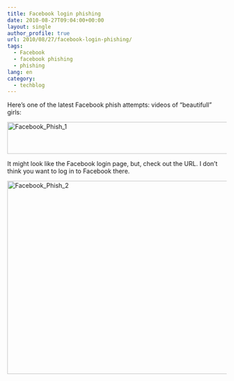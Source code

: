 ```yaml
---
title: Facebook login phishing
date: 2010-08-27T09:04:00+00:00
layout: single
author_profile: true
url: 2010/08/27/facebook-login-phishing/
tags:
  - Facebook
  - facebook phishing
  - phishing
lang: en
category: 
  - techblog
---
```

Here’s one of the latest Facebook phish attempts: videos of “beautifull” girls:

[<img title="Facebook_Phish_1" border="0" alt="Facebook_Phish_1" src="http://lh6.ggpht.com/_vaUVXcmC3OI/THd4Ybrhc7I/AAAAAAAACZs/0BeqAwWgeLs/Facebook_Phish_1_thumb%5B6%5D.png?imgmax=800" width="557" height="73" />](http://lh3.ggpht.com/_vaUVXcmC3OI/THd4WW-i0QI/AAAAAAAACZo/lr1GzoQDfSE/s1600-h/Facebook_Phish_1%5B8%5D.png)

It might look like the Facebook login page, but, check out the URL. I don’t think you want to log in to Facebook there.

[<img title="Facebook_Phish_2" border="0" alt="Facebook_Phish_2" src="http://lh4.ggpht.com/_vaUVXcmC3OI/THd4eg2u1oI/AAAAAAAACZ0/SODeCOTs_NM/Facebook_Phish_2_thumb%5B1%5D.png?imgmax=800" width="644" height="443" />](http://lh5.ggpht.com/_vaUVXcmC3OI/THd4a0xmjOI/AAAAAAAACZw/xAdP8AZ5j-k/s1600-h/Facebook_Phish_2%5B3%5D.png)